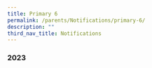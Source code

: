 ```yaml
---
title: Primary 6
permalink: /parents/Notifications/primary-6/
description: ""
third_nav_title: Notifications
---
```

### **2023**